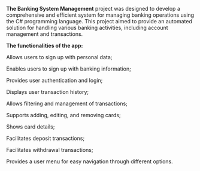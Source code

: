 **The Banking System Management** project was designed to develop a comprehensive and efficient system for managing banking operations using the C# programming language. This project aimed to provide an automated solution for handling various banking activities, including account management and transactions.

**The functionalities of the app:**

Allows users to sign up with personal data;

Enables users to sign up with banking information;

Provides user authentication and login;

Displays user transaction history;

Allows filtering and management of transactions;

Supports adding, editing, and removing cards;

Shows card details;

Facilitates deposit transactions;

Facilitates withdrawal transactions;

Provides a user menu for easy navigation through different options.

